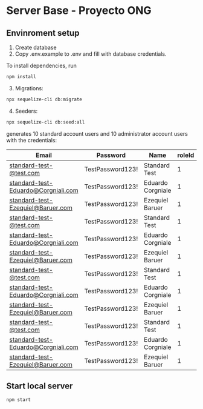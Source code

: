 # Server Base - Proyecto ONG


## Envinroment setup

1) Create database
2) Copy .env.example to .env and fill with database credentials.

To install dependencies, run
``` bash
npm install
```

3) Migrations:
``` bash
npx sequelize-cli db:migrate
```

4) Seeders:
``` bash
npx sequelize-cli db:seed:all
```
generates 10 standard account users and 10 administrator account users with the credentials:

| Email | Password | Name | roleId |
| ------------- | ------------- | ------------- | ----------- |
| standard-test-@test.com  | TestPassword123!  | Standard Test | 1 |
| standard-test-Eduardo@Corgniali.com  | TestPassword123!  | Eduardo Corgniale | 1 |
| standard-test-Ezequiel@Baruer.com  | TestPassword123!  | Ezequiel Baruer | 1 |
| standard-test-@test.com  | TestPassword123!  | Standard Test | 1 |
| standard-test-Eduardo@Corgniali.com  | TestPassword123!  | Eduardo Corgniale | 1 |
| standard-test-Ezequiel@Baruer.com  | TestPassword123!  | Ezequiel Baruer | 1 |
| standard-test-@test.com  | TestPassword123!  | Standard Test | 1 |
| standard-test-Eduardo@Corgniali.com  | TestPassword123!  | Eduardo Corgniale | 1 |
| standard-test-Ezequiel@Baruer.com  | TestPassword123!  | Ezequiel Baruer | 1 |
| standard-test-@test.com  | TestPassword123!  | Standard Test | 1 |
| standard-test-Eduardo@Corgniali.com  | TestPassword123!  | Eduardo Corgniale | 1 |
| standard-test-Ezequiel@Baruer.com  | TestPassword123!  | Ezequiel Baruer | 1 |




## Start local server

``` bash
npm start
```
